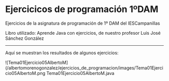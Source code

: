 # Ejercicicos de programación 1ºDAM
Ejercicios de la asignatura de programación de 1º DAM del IESCampanillas

Libro utilizado: Aprende Java con ejercicios, de nuestro profesor Luis José Sánchez González
 
 ---
 
 Aquí se muestran los resultados de algunos ejercicios:
 
 ![Tema01Ejercicio05AlbertoM](/albertomorenogonzalez/ejercicios_de_programacion/images/Tema01Ejercicio05AlbertoM.png 
 Tema01Ejercicio05AlbertoM.java

